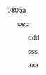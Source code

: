 0805a
<ul type=circle>фвс
  <ul type=disc>ddd</ul>
  <ul type=disc>sss</ul>
  <ul type=disc>aaa</ul>
  
 </ul>
  

